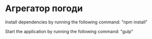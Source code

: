 # Агрегатор погоди

Install dependencies by running the following command: "npm install"

Start the application by running the following command: "gulp"